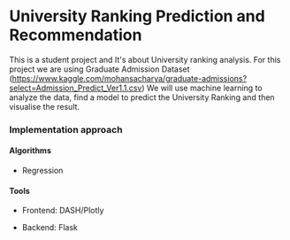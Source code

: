 # University Ranking Prediction and Recommendation

This is a student project and It's about University ranking analysis. For this project we are using Graduate Admission Dataset (https://www.kaggle.com/mohansacharya/graduate-admissions?select=Admission_Predict_Ver1.1.csv) We will use machine learning to analyze the data, find a model to predict the University Ranking and then visualise the result.
  
  
### Implementation approach  

#### Algorithms 

* Regression


#### Tools 

* Frontend: DASH/Plotly

* Backend: Flask

